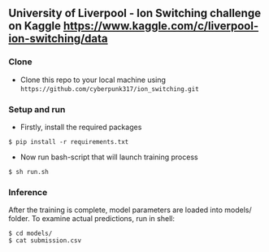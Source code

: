 ## University of Liverpool - Ion Switching challenge on Kaggle https://www.kaggle.com/c/liverpool-ion-switching/data
### Clone

- Clone this repo to your local machine using `https://github.com/cyberpunk317/ion_switching.git`

### Setup and run

- Firstly, install the required packages

```shell
$ pip install -r requirements.txt
```

- Now run bash-script that will launch training process

```shell
$ sh run.sh
```
### Inference
After the training is complete, model parameters are loaded into models/ folder.
To examine actual predictions, run in shell:
```shell
$ cd models/
$ cat submission.csv
```
